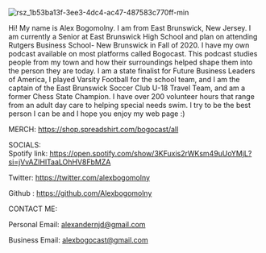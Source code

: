 ![rsz_1b53ba13f-3ee3-4dc4-ac47-487583c770ff-min](https://user-images.githubusercontent.com/66669165/84355276-518c2200-ab90-11ea-8a8d-bdef6096c77b.jpg)

Hi! My name is Alex Bogomolny. 
I am from East Brunswick, New Jersey.
I am currently a Senior at East Brunswick High School and plan on attending Rutgers Business School- New Brunswick in Fall of 2020.
I have my own podcast available on most platforms called Bogocast.
This podcast studies people from my town and how their surroundings helped shape them into the person they are today.
I am a state finalist for Future Business Leaders of America, I played Varsity Football for the school team, and I am the captain of the East Brunswick Soccer Club U-18 Travel Team, and am a former Chess State Champion. 
I have over 200 volunteer hours that range from an adult day care to helping special needs swim.
I try to be the best person I can be and I hope you enjoy my web page :)
  
  
MERCH: 
https://shop.spreadshirt.com/bogocast/all

SOCIALS:  
Spotify link: 
https://open.spotify.com/show/3KFuxis2rWKsm49uUoYMjL?si=jVvAZIHlTaaLOhHV8FbMZA

Twitter: 
https://twitter.com/alexbogomolny

Github :
https://github.com/Alexbogomolny

CONTACT ME:

Personal Email: 
alexandernjd@gmail.com

Business Email: 
alexbogocast@gmail.com
